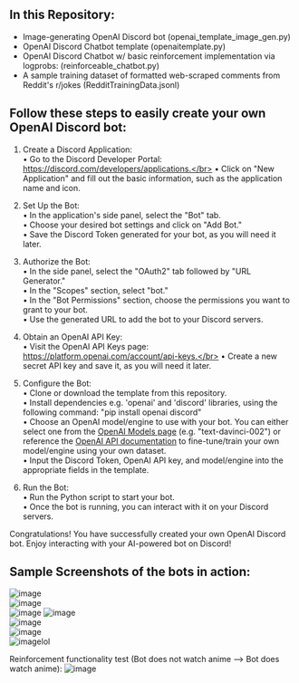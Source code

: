 ## In this Repository:
- Image-generating OpenAI Discord bot (openai_template_image_gen.py) </br>
- OpenAI Discord Chatbot template (openaitemplate.py)</br>
- OpenAI Discord Chatbot w/ basic reinforcement implementation via logprobs: (reinforceable_chatbot.py) </br>
- A sample training dataset of formatted web-scraped comments from Reddit's r/jokes (RedditTrainingData.jsonl) </br>

## Follow these steps to easily create your own OpenAI Discord bot:

1. Create a Discord Application:</br>
• Go to the Discord Developer Portal: https://discord.com/developers/applications.</br>
• Click on "New Application" and fill out the basic information, such as the application name and icon.</br>

2. Set Up the Bot:</br>
• In the application's side panel, select the "Bot" tab.</br>
• Choose your desired bot settings and click on "Add Bot."</br>
• Save the Discord Token generated for your bot, as you will need it later.</br>

3. Authorize the Bot:</br>
• In the side panel, select the "OAuth2" tab followed by "URL Generator."</br>
• In the "Scopes" section, select "bot."</br>
• In the "Bot Permissions" section, choose the permissions you want to grant to your bot.</br>
• Use the generated URL to add the bot to your Discord servers.</br>

4. Obtain an OpenAI API Key:</br>
• Visit the OpenAI API Keys page: https://platform.openai.com/account/api-keys.</br>
• Create a new secret API key and save it, as you will need it later.</br>

5. Configure the Bot:</br>
• Clone or download the template from this repository.</br>
• Install dependencies e.g. 'openai' and 'discord' libraries, using the following command: "pip install openai discord"</br>
• Choose an OpenAI model/engine to use with your bot. You can either select one from the [OpenAI Models page](https://platform.openai.com/docs/models) (e.g. "text-davinci-002") or reference the [OpenAI API documentation](https://platform.openai.com/docs/api-reference) to fine-tune/train your own model/engine using your own dataset.</br>
• Input the Discord Token, OpenAI API key, and model/engine into the appropriate fields in the template.</br>

6. Run the Bot:</br>
• Run the Python script to start your bot.</br>
• Once the bot is running, you can interact with it on your Discord servers.</br>

Congratulations! You have successfully created your own OpenAI Discord bot. Enjoy interacting with your AI-powered bot on Discord!

## Sample Screenshots of the bots in action:
![image](https://user-images.githubusercontent.com/97141856/232136077-f46d58f5-2543-42e2-b563-2bb3bc3721f3.png)</br>
![image](https://user-images.githubusercontent.com/97141856/232140360-30bcc745-58da-4002-a5f1-913482bb7c66.png)</br>
![image](https://user-images.githubusercontent.com/97141856/232141544-bcc695b9-05e5-40c9-8371-51585bb7ee91.png)
![image](https://user-images.githubusercontent.com/97141856/232142257-338d62fe-2e99-40e9-ae92-9ee6932b45f6.png)</br>
![image](https://user-images.githubusercontent.com/97141856/232173908-812449e1-1b7a-48e0-b02a-8392ef97b5db.png)</br>
![image](https://user-images.githubusercontent.com/97141856/232136475-e73a064b-1890-410e-9b84-1ae3ae82ff64.png)</br>
![image](https://user-images.githubusercontent.com/97141856/232136640-5f126203-4b2b-4b2b-b0e9-21bb631203f0.png)lol</br>

Reinforcement functionality test (Bot does not watch anime --> Bot does watch anime): 
![image](https://user-images.githubusercontent.com/97141856/228354274-85183eef-9703-4f58-bc7c-5ec33e56c006.png)
